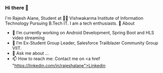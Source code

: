 ### Hi there 👋

I'm Rajesh Alane, Student at 👨‍💻 Vishwakarma Institute of Information Technology Pursuing B.Tech IT. I am a tech enthusiasts.
🧐 About
- 🔭 I’m currently working on Android Development, Spring Boot and HLS video streaming
- 🌱 I’m Ex-Student Group Leader, Salesforce Trailblazer Community Group VIIT.
- 💬 Ask me about ...
- 📫 How to reach me: Contact me on <a href "https://linkedin.com/in/rajeshalane">Linkedin</a>

